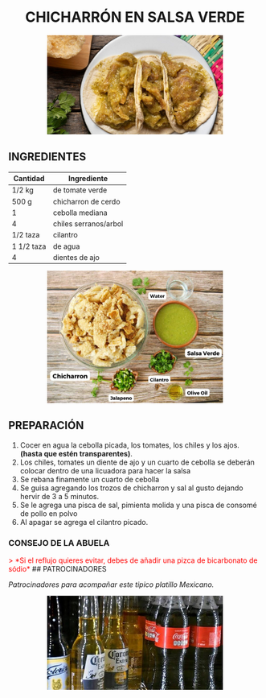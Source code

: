 # <div align="center"> CHICHARRÓN EN SALSA VERDE </div>  

<p align="center">
<img src="images/chicharron.jpg" width="350">
</p>

## INGREDIENTES  
<div align="center">

| Cantidad       | Ingrediente             |
|----------------|-------------------------|
| 1/2 kg         | de tomate verde         |
|  500 g         | chicharron de cerdo     |
|   1            | cebolla mediana         |
|   4            | chiles serranos/arbol   |
| 1/2 taza       | cilantro                |
| 1 1/2 taza     | de agua                 |
| 4              | dientes de ajo          |        

</div>

<p align="center">
<img src="images/ingredientes.jpg" width="350">
</p>

## PREPARACIÓN

 
 1. Cocer en agua la cebolla picada, los tomates, los chiles y los ajos.  __(hasta que estén transparentes)__.
 2. Los chiles, tomates un diente de ajo y un cuarto de cebolla se deberán colocar dentro de una licuadora para hacer la salsa
 3. Se rebana finamente un cuarto de cebolla
 4. Se guisa agregando los trozos de chicharron y sal al gusto dejando hervir de 3 a 5 minutos.
 5. Se le agrega una pisca de sal, pimienta molida y una pisca de consomé de pollo en polvo
 6. Al apagar se agrega el cilantro picado.

 ### CONSEJO DE LA ABUELA
 <span style="color:red">
 > *Si el reflujo quieres evitar, debes de añadir una pizca de bicarbonato de sódio*
</span>
## PATROCINADORES

_Patrocinadores para acompañar este tipico platillo Mexicano._ 

<p align="center">
<img src="images/patrocinadores.jpg" width="350">
</p>



